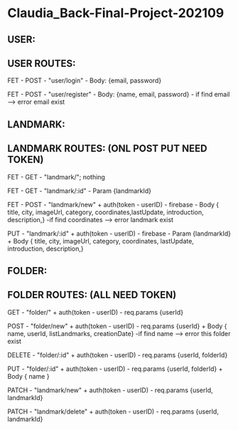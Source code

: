 # Claudia_Back-Final-Project-202109

## USER:

## USER ROUTES:

FET - POST - "user/login" - Body: {email, password}

FET - POST - "user/register" - Body: {name, email, password} - if find email --> error email exist

## LANDMARK:

## LANDMARK ROUTES: (ONL POST PUT NEED TOKEN)

FET - GET - "landmark/"; nothing

FET - GET - "landmark/:id" - Param {landmarkId}

FET - POST - "landmark/new" + auth(token - userID) - firebase - Body { title, city, imageUrl, category, coordinates,lastUpdate, introduction, description,} -if find coordinates --> error landmark exist

PUT - "landmark/:id" + auth(token - userID) - firebase - Param {landmarkId} + Body { title, city, imageUrl, category, coordinates, lastUpdate, introduction, description,}

## FOLDER:

## FOLDER ROUTES: (ALL NEED TOKEN)

GET - "folder/" + auth(token - userID) - req.params {userId}

POST - "folder/new" + auth(token - userID) - req.params {userId} + Body { name, userId, listLandmarks, creationDate} -if find name --> error this folder exist

DELETE - "folder/:id" + auth(token - userID) - req.params {userId, folderId}

PUT - "folder/:id" + auth(token - userID) - req.params {userId, folderId} + Body { name }

PATCH - "landmark/new" + auth(token - userID) - req.params {userId, landmarkId}

PATCH - "landmark/delete" + auth(token - userID) - req.params {userId, landmarkId}
